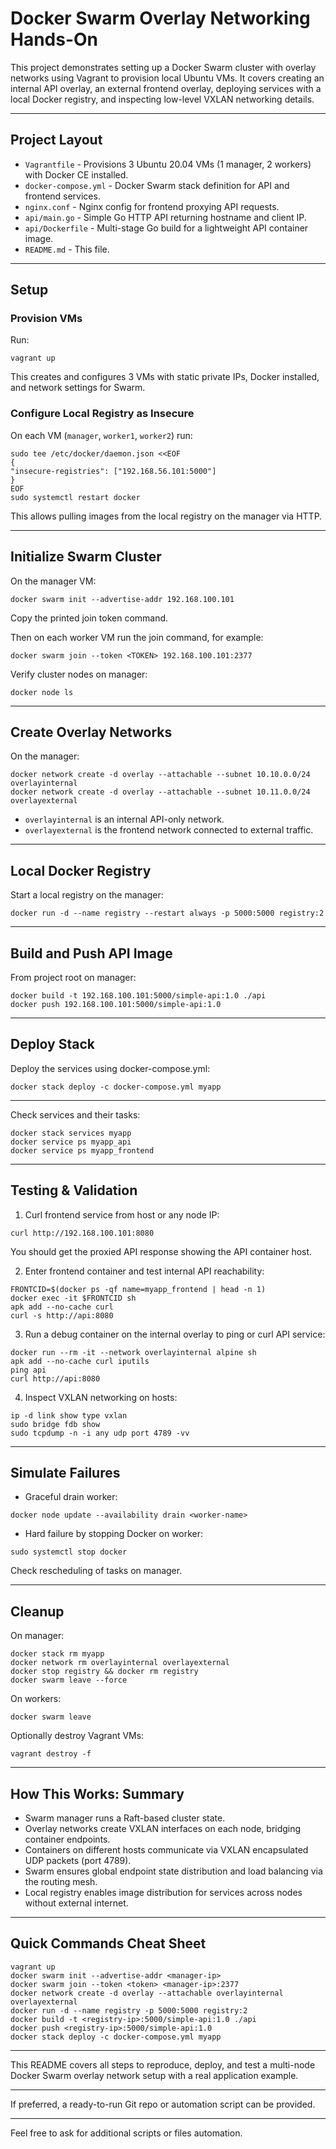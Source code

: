 # Docker Swarm Overlay Networking Hands-On

This project demonstrates setting up a Docker Swarm cluster with overlay networks using Vagrant to provision local Ubuntu VMs. It covers creating an internal API overlay, an external frontend overlay, deploying services with a local Docker registry, and inspecting low-level VXLAN networking details.

---

## Project Layout

- `Vagrantfile` - Provisions 3 Ubuntu 20.04 VMs (1 manager, 2 workers) with Docker CE installed.
- `docker-compose.yml` - Docker Swarm stack definition for API and frontend services.
- `nginx.conf` - Nginx config for frontend proxying API requests.
- `api/main.go` - Simple Go HTTP API returning hostname and client IP.
- `api/Dockerfile` - Multi-stage Go build for a lightweight API container image.
- `README.md` - This file.

---

## Setup

### Provision VMs

Run:
```
vagrant up
```
This creates and configures 3 VMs with static private IPs, Docker installed, and network settings for Swarm.

### Configure Local Registry as Insecure

On each VM (`manager`, `worker1`, `worker2`) run:

```
sudo tee /etc/docker/daemon.json <<EOF
{
"insecure-registries": ["192.168.56.101:5000"]
}
EOF
sudo systemctl restart docker
```
This allows pulling images from the local registry on the manager via HTTP.

---

## Initialize Swarm Cluster

On the manager VM:
```
docker swarm init --advertise-addr 192.168.100.101
```
Copy the printed join token command.

Then on each worker VM run the join command, for example:
```
docker swarm join --token <TOKEN> 192.168.100.101:2377
```

Verify cluster nodes on manager:
```
docker node ls
```

---

## Create Overlay Networks

On the manager:
```
docker network create -d overlay --attachable --subnet 10.10.0.0/24 overlayinternal
docker network create -d overlay --attachable --subnet 10.11.0.0/24 overlayexternal
```

- `overlayinternal` is an internal API-only network.
- `overlayexternal` is the frontend network connected to external traffic.

---

## Local Docker Registry

Start a local registry on the manager:
```
docker run -d --name registry --restart always -p 5000:5000 registry:2
```

---

## Build and Push API Image

From project root on manager:
```
docker build -t 192.168.100.101:5000/simple-api:1.0 ./api
docker push 192.168.100.101:5000/simple-api:1.0
```

---

## Deploy Stack

Deploy the services using docker-compose.yml:
```
docker stack deploy -c docker-compose.yml myapp
```
---

Check services and their tasks:
```
docker stack services myapp
docker service ps myapp_api
docker service ps myapp_frontend
```

---

## Testing & Validation

1. Curl frontend service from host or any node IP:
```
curl http://192.168.100.101:8080
```
You should get the proxied API response showing the API container host.

2. Enter frontend container and test internal API reachability:
```
FRONTCID=$(docker ps -qf name=myapp_frontend | head -n 1)
docker exec -it $FRONTCID sh
apk add --no-cache curl
curl -s http://api:8080
```

3. Run a debug container on the internal overlay to ping or curl API service:
```
docker run --rm -it --network overlayinternal alpine sh
apk add --no-cache curl iputils
ping api
curl http://api:8080
```

4. Inspect VXLAN networking on hosts:
```
ip -d link show type vxlan
sudo bridge fdb show
sudo tcpdump -n -i any udp port 4789 -vv
```

---

## Simulate Failures

- Graceful drain worker:
```
docker node update --availability drain <worker-name>
```

- Hard failure by stopping Docker on worker:
```
sudo systemctl stop docker
```

Check rescheduling of tasks on manager.

---

## Cleanup

On manager:
```
docker stack rm myapp
docker network rm overlayinternal overlayexternal
docker stop registry && docker rm registry
docker swarm leave --force
```

On workers:
```
docker swarm leave
```

Optionally destroy Vagrant VMs:
```
vagrant destroy -f
```

---

## How This Works: Summary

- Swarm manager runs a Raft-based cluster state.
- Overlay networks create VXLAN interfaces on each node, bridging container endpoints.
- Containers on different hosts communicate via VXLAN encapsulated UDP packets (port 4789).
- Swarm ensures global endpoint state distribution and load balancing via the routing mesh.
- Local registry enables image distribution for services across nodes without external internet.

---

## Quick Commands Cheat Sheet

```
vagrant up
docker swarm init --advertise-addr <manager-ip>
docker swarm join --token <token> <manager-ip>:2377
docker network create -d overlay --attachable overlayinternal overlayexternal
docker run -d --name registry -p 5000:5000 registry:2
docker build -t <registry-ip>:5000/simple-api:1.0 ./api
docker push <registry-ip>:5000/simple-api:1.0
docker stack deploy -c docker-compose.yml myapp
```

---

This README covers all steps to reproduce, deploy, and test a multi-node Docker Swarm overlay network setup with a real application example.

---

If preferred, a ready-to-run Git repo or automation script can be provided.

---

Feel free to ask for additional scripts or files automation.
